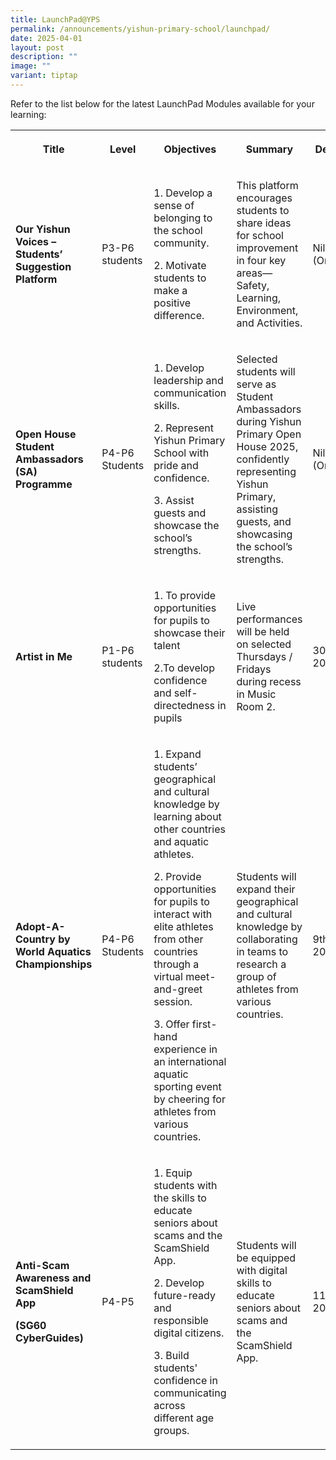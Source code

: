 ```yaml
---
title: LaunchPad@YPS
permalink: /announcements/yishun-primary-school/launchpad/
date: 2025-04-01
layout: post
description: ""
image: ""
variant: tiptap
---
```

<p>Refer to the list below for the latest LaunchPad Modules available for
your learning:</p>
<table style="minWidth: 125px">
<colgroup>
<col>
<col>
<col>
<col>
<col>
</colgroup>
<tbody>
<tr>
<th rowspan="1" colspan="1">
<p>Title</p>
</th>
<th rowspan="1" colspan="1">
<p>Level</p>
</th>
<th rowspan="1" colspan="1">
<p>Objectives</p>
</th>
<th rowspan="1" colspan="1">
<p>Summary</p>
</th>
<th rowspan="1" colspan="1">
<p>Deadline</p>
</th>
</tr>
<tr>
<td rowspan="1" colspan="1">
<p><strong>Our Yishun Voices – Students’ Suggestion Platform</strong>
</p>
</td>
<td rowspan="1" colspan="1">
<p>P3-P6 students</p>
</td>
<td rowspan="1" colspan="1">
<p>1. Develop a sense of belonging to the school community.</p>
<p>2. Motivate students to make a positive difference.</p>
</td>
<td rowspan="1" colspan="1">
<p>This platform encourages students to share ideas for school improvement
in four key areas—Safety, Learning, Environment, and Activities.</p>
</td>
<td rowspan="1" colspan="1">
<p>Nil (Ongoing)</p>
</td>
</tr>
<tr>
<td rowspan="1" colspan="1">
<p><strong>Open House Student Ambassadors (SA) Programme</strong>
</p>
</td>
<td rowspan="1" colspan="1">
<p>P4-P6 Students</p>
</td>
<td rowspan="1" colspan="1">
<p>1. Develop leadership and communication skills.</p>
<p>2. Represent Yishun Primary School with pride and confidence.</p>
<p>3. Assist guests and showcase the school’s strengths.</p>
</td>
<td rowspan="1" colspan="1">
<p>Selected students will serve as Student Ambassadors during Yishun Primary
Open House 2025, confidently representing Yishun Primary, assisting guests,
and showcasing the school’s strengths.</p>
</td>
<td rowspan="1" colspan="1">
<p>Nil (Ongoing)</p>
</td>
</tr>
<tr>
<td rowspan="1" colspan="1">
<p><strong>Artist in Me</strong>
</p>
</td>
<td rowspan="1" colspan="1">
<p>P1-P6 students</p>
</td>
<td rowspan="1" colspan="1">
<p>1. To provide opportunities for pupils to showcase their talent</p>
<p>2.To develop confidence and self-directedness in pupils</p>
</td>
<td rowspan="1" colspan="1">
<p>Live performances will be held on selected Thursdays / Fridays during
recess in Music Room 2.</p>
</td>
<td rowspan="1" colspan="1">
<p>30th May 2025</p>
</td>
</tr>
<tr>
<td rowspan="1" colspan="1">
<p><strong>Adopt-A-Country by World Aquatics Championships</strong>
</p>
</td>
<td rowspan="1" colspan="1">
<p>P4-P6 Students</p>
</td>
<td rowspan="1" colspan="1">
<p>1. Expand students’ geographical and cultural knowledge by learning about
other countries and aquatic athletes.</p>
<p>2. Provide opportunities for pupils to interact with elite athletes from
other countries through a virtual meet-and-greet session.</p>
<p>3. Offer first-hand experience in an international aquatic sporting event
by cheering for athletes from various countries.</p>
</td>
<td rowspan="1" colspan="1">
<p>Students will expand their geographical and cultural knowledge by collaborating
in teams to research a group of athletes from various countries.</p>
</td>
<td rowspan="1" colspan="1">
<p>9th April 2025</p>
</td>
</tr>
<tr>
<td rowspan="1" colspan="1">
<p><strong>Anti-Scam Awareness and ScamShield App</strong>
</p>
<p><strong>(SG60 CyberGuides)</strong>
</p>
</td>
<td rowspan="1" colspan="1">
<p>P4-P5</p>
</td>
<td rowspan="1" colspan="1">
<p>1. Equip students with the skills to educate seniors about scams and the
ScamShield App.</p>
<p>2. Develop future-ready and responsible digital citizens.</p>
<p>3. Build students' confidence in communicating across different age groups.</p>
</td>
<td rowspan="1" colspan="1">
<p>Students will be equipped with digital skills to educate seniors about
scams and the ScamShield App.</p>
</td>
<td rowspan="1" colspan="1">
<p>11th April 2025</p>
</td>
</tr>
</tbody>
</table>
<p></p>